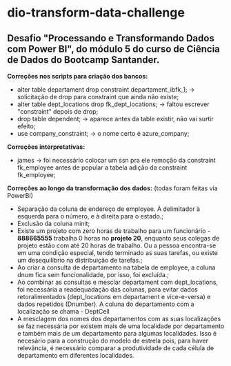 # dio-transform-data-challenge

## Desafio "Processando e Transformando Dados com Power BI", do módulo 5 do curso de Ciência de Dados do Bootcamp Santander.

**Correções nos scripts para criação dos bancos:**
- alter table departament drop constraint departament_ibfk_1; -> solicitação de drop para constraint que ainda não existe;
- alter table dept_locations drop fk_dept_locations; -> faltou escrever "constraint" depois de drop;
- drop table dependent; -> aparece antes da table existir, não vai surtir efeito;
- use company_constraint; -> o nome certo é azure_company;

**Correções interpretativas:**
- james -> foi necessário colocar um ssn pra ele
remoção da constraint fk_employee antes de popular a tabela
adição da constraint fk_employee;

**Correções ao longo da transformação dos dados:**
(todas foram feitas via PowerBI)
- Separação da coluna de endereço de employee. À delimitador à esquerda para o número, e à direita para o estado.;
- Exclusão da coluna minit;
- Existe um projeto com zero horas de trabalho para um funcionário - **888665555** trabalha 0 horas no **projeto 20**, enquanto seus colegas de projeto estão com até 20 horas de trabalho. Ou a pessoa encontra-se em uma condição especial, tendo terminado as suas tarefas, ou existe um desequilíbrio na distribuição de tarefas.;
- Ao criar a consulta de departamento na tabela de employee, a coluna dnum fica sem funcionalidade, por isso, foi excluída.;
- Ao combinar as consultas e mesclar departament com dept_locations, foi necessária a readequadação das colunas, para evitar dados retoralimentados (dept_locations em departament e vice-e-versa) e dados repetidos (Dnumber). A coluna do departamento com a localização se chama - DeptCell
- A mesclagem dos nomes dos departamentos com as suas localizações se faz necessária por existem mais de uma localidade por departamento e também mais de um departamento para algumas localidades. Isso é necesário para a construção do modelo de estrela pois, para haver relevância, é necessário comparar a produtividade de cada célula de departamento em diferentes localidades.
